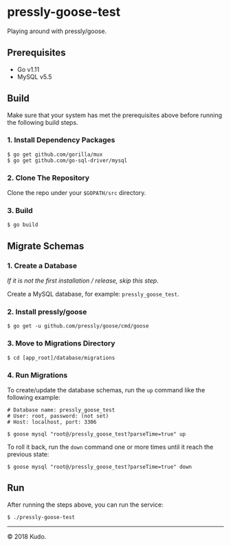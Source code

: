 # pressly-goose-test

Playing around with pressly/goose.

## Prerequisites
* Go v1.11
* MySQL v5.5

## Build

Make sure that your system has met the prerequisites above before running the following build steps.

### 1. Install Dependency Packages

	$ go get github.com/gorilla/mux
	$ go get github.com/go-sql-driver/mysql

### 2. Clone The Repository

Clone the repo under your `$GOPATH/src` directory.


### 3. Build

	$ go build
	
## Migrate Schemas
	
### 1. Create a Database
*If it is not the first installation / release, skip this step.*

Create a MySQL database, for example: `pressly_goose_test`.

### 2. Install pressly/goose

	$ go get -u github.com/pressly/goose/cmd/goose
	
### 3. Move to Migrations Directory

	$ cd [app_root]/database/migrations
	
### 4. Run Migrations

To create/update the database schemas, run the `up` command like the following example:

	# Database name: pressly_goose_test
	# User: root, password: (not set)
	# Host: localhost, port: 3306
	
	$ goose mysql "root@/pressly_goose_test?parseTime=true" up
	
To roll it back, run the `down` command one or more times until it reach the previous state:

	$ goose mysql "root@/pressly_goose_test?parseTime=true" down

	
## Run

After running the steps above, you can run the service:

	$ ./pressly-goose-test

***
&copy; 2018 Kudo.